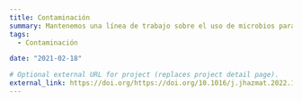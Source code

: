 ```yaml
---
title: Contaminación
summary: Mantenemos una línea de trabajo sobre el uso de microbios para eliminar la contaminación (biorremediación). Por ejemplo, hemos desarrollado un nuevo método para deshacerse del chapapote en las playas, a través de la biorremediación con hongos.
tags:
  - Contaminación

date: "2021-02-18"

# Optional external URL for project (replaces project detail page).
external_link: https://doi.org/https://doi.org/10.1016/j.jhazmat.2022.130324
---
```

